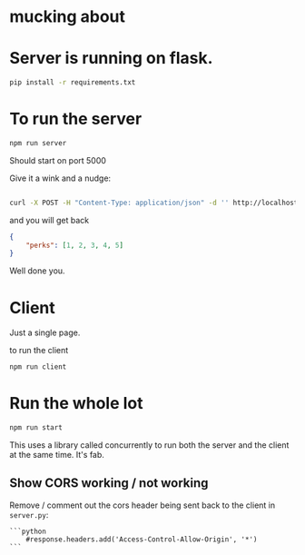 # mucking about

# Server is running on flask.

```sh
pip install -r requirements.txt
```

# To run the server

```sh
npm run server
```

Should start on port 5000

Give it a wink and a nudge:

```sh

curl -X POST -H "Content-Type: application/json" -d '' http://localhost:5000/

```

and you will get back

```json
{
    "perks": [1, 2, 3, 4, 5]
}
```

Well done you.

# Client

Just a single page.

to run the client

```sh
npm run client
```

# Run the whole lot

```sh
npm run start
```

This uses a library called concurrently to run both the server and the client at the same time. It's fab.

## Show CORS working / not working

Remove / comment out the cors header being sent back to the client in `server.py`:

    ```python
        #response.headers.add('Access-Control-Allow-Origin', '*')
    ```
